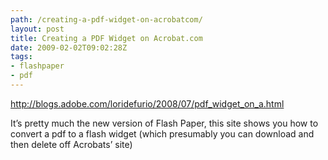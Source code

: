 ```yaml
---
path: /creating-a-pdf-widget-on-acrobatcom/
layout: post
title: Creating a PDF Widget on Acrobat.com
date: 2009-02-02T09:02:28Z
tags:
- flashpaper
- pdf
---
```


<a href="http://blogs.adobe.com/loridefurio/2008/07/pdf_widget_on_a.html">http://blogs.adobe.com/loridefurio/2008/07/pdf_widget_on_a.html</a>

It’s pretty much the new version of Flash Paper, this site shows you how to convert a pdf to a flash widget (which presumably you can download and then delete off Acrobats’ site)
